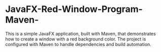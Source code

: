# JavaFX-Red-Window-Program-Maven-
This is a simple JavaFX application, built with Maven, that demonstrates how to create a window with a red background color. The project is configured with Maven to handle dependencies and build automation.
